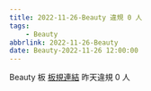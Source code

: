 ```yaml
---
title: 2022-11-26-Beauty 違規 0 人
tags:
    - Beauty
abbrlink: 2022-11-26-Beauty
date: Beauty-2022-11-26 12:00:00
---
```

Beauty 板 [板規連結](https://www.ptt.cc/bbs/Beauty/M.1630069980.A.84B.html)
昨天違規 0 人
